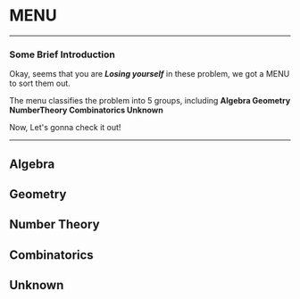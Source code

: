 # MENU

---

### Some Brief Introduction

Okay, seems that you are ***Losing yourself*** in these problem, we got a $\text{MENU}$ to sort them out.

The menu classifies the problem into 5 groups, including **Algebra Geometry NumberTheory Combinatorics Unknown**

Now, Let's gonna check it out!

---

## Algebra

<a href="#"></a>

## Geometry

<a href="#"></a>

## Number Theory

<a href="#"></a>

## Combinatorics

<a href="#"></a>

## Unknown

<a href="#"></a>